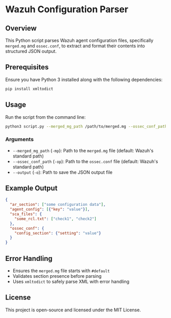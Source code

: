 # Wazuh Configuration Parser

## Overview

This Python script parses Wazuh agent configuration files, specifically `merged.mg` and `ossec.conf`, to extract and format their contents into structured JSON output.

## Prerequisites

Ensure you have Python 3 installed along with the following dependencies:

```bash
pip install xmltodict
```

## Usage

Run the script from the command line:

```bash
python3 script.py --merged_mg_path /path/to/merged.mg --ossec_conf_path /path/to/ossec.conf --output result.json
```

### Arguments

- `--merged_mg_path` (`-mp`): Path to the `merged.mg` file (default: Wazuh's standard path)
- `--ossec_conf_path` (`-op`): Path to the `ossec.conf` file (default: Wazuh's standard path)
- `--output` (`-o`): Path to save the JSON output file

## Example Output

```json
{
  "ar_section": ["some configuration data"],
  "agent_config": [{"key": "value"}],
  "sca_files": {
    "some_rcl.txt": ["check1", "check2"]
  },
  "ossec_conf": {
    "config_section": {"setting": "value"}
  }
}
```

## Error Handling

- Ensures the `merged.mg` file starts with `#default`
- Validates section presence before parsing
- Uses `xmltodict` to safely parse XML with error handling

## License

This project is open-source and licensed under the MIT License.
